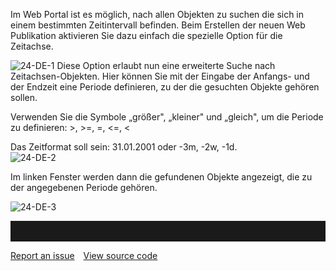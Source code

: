 

Im Web Portal ist es möglich, nach allen Objekten zu suchen die sich in
einem bestimmten Zeitintervall befinden. Beim Erstellen der neuen Web
Publikation aktivieren Sie dazu einfach die spezielle Option für die
Zeitachse.  
  
![24-DE-1](//images.ctfassets.net/6mz8d8cle1nl/63hDdoQMLeG4MMioKKcsmy/c80727930843feaa9e241de01247384a/24-DE-1.png)
Diese Option erlaubt nun eine erweiterte Suche nach Zeitachsen-Objekten.
Hier können Sie mit der Eingabe der Anfangs- und der Endzeit eine
Periode definieren, zu der die gesuchten Objekte gehören sollen.

Verwenden Sie die Symbole „größer", „kleiner" und „gleich", um die
Periode zu definieren: &gt;, &gt;=, =, &lt;=, &lt;

Das Zeitformat soll sein: 31.01.2001 oder -3m, -2w, -1d.  
![24-DE-2](//images.ctfassets.net/6mz8d8cle1nl/6tZEAuJwfmqwY6eQ82mewK/741c2843b6bfedc3a91c5ec98db5f916/24-DE-2.png)
  
Im linken Fenster werden dann die gefundenen Objekte angezeigt, die zu
der angegebenen Periode gehören.  
  
![24-DE-3](//images.ctfassets.net/6mz8d8cle1nl/3hdDED3dZCG8CqEkC6aYgC/ab40e9429dcc86c21ca66711c21593dd/24-DE-3.png)


<hr style="padding-top:2rem" />
<a href="https://github.com/process4/docs/issues" target="_blank" class="bgw btn btn-primary btn-lg shadow-sm">Report an issue</a>
<a href="https://github.com/process4/docs" target="_blank" class="bgw btn btn-primary btn-lg shadow-sm" style="margin-left:10px;">View source code</a>